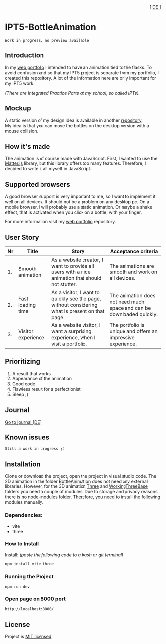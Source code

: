 <p align="right"> [ <a href="./README_DE.md"> DE </a> ] </p>

# IPT5-BottleAnimation

```
Work in progress, no preview available
```

## Introduction
In my [web portfolio](https://github.com/FireNick44/webportfolio) I intended to have an animation tied to the flasks. To avoid confusion and so that my IPT5 project is separate from my portfolio, I created this repository. 
A lot of the information here are only important for my IPT5 work.

_(There are Integrated Practice Parts at my school, so called IPTs)._

## Mockup
A static version of my design idea is available in another [repository](https://github.com/FireNick44/webportfolio). <br> My idea is that you can move the bottles on the desktop version with a mouse collision.

## How it's made
The animation is of course made with JavaScript. First, I wanted to use the [Matter.js](https://brm.io/matter-js/) library, but this library offers too many features. Therefore, I decided to write it all myself in JavaScript.

## Supported browsers
A good browser support is very important to me, so I want to implement it well on all devices. It should not be a problem on any desktop pc. On a mobile browser, I will probably use a static animation. Or maybe a shake effect, that is activated when you click on a bottle, with your finger.

For more information visit my [web portfolio](https://github.com/FireNick44/webportfolio) repository.

## User Story

| Nr |         Title         |                                               Story                                                |                          Acceptance criteria                           |
|----|-----------------------|----------------------------------------------------------------------------------------------------|------------------------------------------------------------------------|
| 1. | Smooth animation      | As a website creator, I want to provide all users with a nice animation that should not stutter.   | The animations are smooth and work on all devices.                     |
| 2. | Fast loading time     | As a visitor, I want to quickly see the page, without considering what is present on that page.    | The animation does not need much space and can be downloaded quickly.  |
| 3. | Visitor experience    | As a website visitor, I want a surprising experience, when I visit a portfolio.                    | The portfolio is unique and offers an impressive experience.           |

## Prioritizing

1. A result that works
2. Appearance of the animation
3. Good code
4. Flawless result for a perfectionist
5. Sleep ;)

## Journal
[Go to journal [DE] ](./JOURNAL_DE.md)

## Known issues

```
Still a work in progress ;)
```

## Installation

Clone or download the project, open the project in visual studio code. The 2D animation in the folder [BottleAnimation](./BottleAnimation) does not need any external libraries.
However, for the 3D animation [Three](./Three) and [WorkingThreeBase](./WorkingThreeBase) folders you need a couple of modules.  Due to storage and privacy reasons there is no node-modules folder. Therefore, you need to install the following modules manually.

### Dependencies:

 - vite
 - three


### How to Install

Install: _(paste the following code to a bash or git terminal)_

```
npm install vite three
```

### Running the Project

```
npm run dev
```

### Open page on 8000 port
```
http://localhost:8000/
```

## License
Project is [MIT licensed](./LICENSE)
